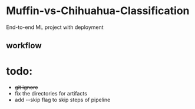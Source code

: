 # Muffin-vs-Chihuahua-Classification
End-to-end ML project with deployment

## workflow


# todo:
- ~~git ignore~~
- fix the directories for artifacts
- add --skip flag to skip steps of pipeline